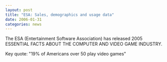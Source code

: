 ```yaml
---
layout: post
title: "ESA: Sales, demographics and usage data"
date: 2006-01-31
categories: news
---
```


The ESA (Entertainment Software Association) has released 2005 ESSENTIAL FACTS ABOUT THE COMPUTER AND VIDEO GAME INDUSTRY.

Key quote: "19% of Americans over 50 play video games"